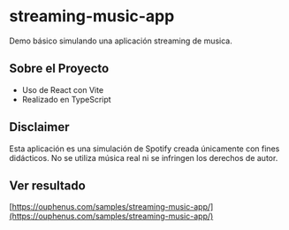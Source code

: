 # streaming-music-app
Demo básico simulando una aplicación streaming de musica.

## Sobre el Proyecto
* Uso de React con Vite
* Realizado en TypeScript

## Disclaimer
Esta aplicación es una simulación de Spotify creada únicamente con fines didácticos. No se utiliza música real ni se infringen los derechos de autor.

## Ver resultado

[https://ouphenus.com/samples/streaming-music-app/](https://ouphenus.com/samples/streaming-music-app/)
